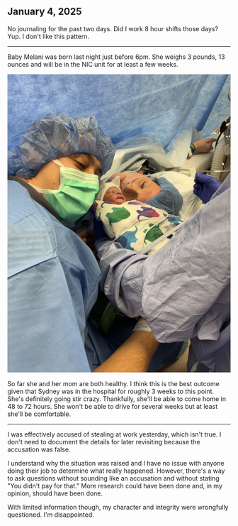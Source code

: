 ## January 4, 2025

No journaling for the past two days. Did I work 8 hour shifts those days? Yup. I don't like this pattern.

---

Baby Melani was born last night just before 6pm. She weighs 3 pounds, 13 ounces and will be in the NIC unit for at least a few weeks.

![Melani and family](../../../Images/IMG_9309.jpeg)

So far she and her mom are both healthy. I think this is the best outcome given that Sydney was in the hospital for roughly 3 weeks to this point. She's definitely going stir crazy. Thankfully, she'll be able to come home in 48 to 72 hours. She won't be able to drive for several weeks but at least she'll be comfortable.

---

I was effectively accused of stealing at work yesterday, which isn't true. I don't need to document the details for later revisiting because the accusation was false. 

I understand why the situation was raised and I have no issue with anyone doing their job to determine what really happened. However, there's a way to ask questions without sounding like an accusation and without stating "You didn't pay for that." More research could have been done and, in my opinion, should have been done.

With limited information though, my character and integrity were wrongfully questioned. I'm disappointed.
